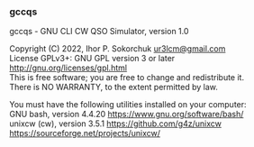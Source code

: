 ### gccqs

  gccqs - GNU CLI CW QSO Simulator, version 1.0

  Copyright (C) 2022, Ihor P. Sokorchuk <ur3lcm@gmail.com>  
  License GPLv3+: GNU GPL version 3 or later <http://gnu.org/licenses/gpl.html>  
  This is free software; you are free to change and redistribute it.  
  There is NO WARRANTY, to the extent permitted by law.

  You must have the following utilities installed on your computer:  
  GNU bash, version 4.4.20  <https://www.gnu.org/software/bash/>  
  unixcw (cw), version 3.5.1  <https://github.com/g4z/unixcw>
                              <https://sourceforge.net/projects/unixcw/>

